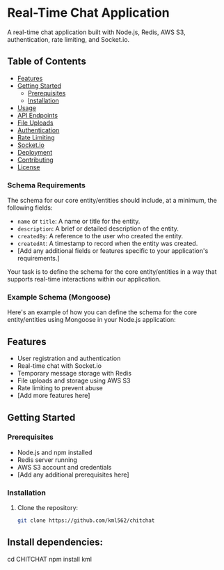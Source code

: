 # Real-Time Chat Application

A real-time chat application built with Node.js, Redis, AWS S3, authentication, rate limiting, and Socket.io.

## Table of Contents

- [Features](#features)
- [Getting Started](#getting-started)
  - [Prerequisites](#prerequisites)
  - [Installation](#installation)
- [Usage](#usage)
- [API Endpoints](#api-endpoints)
- [File Uploads](#file-uploads)
- [Authentication](#authentication)
- [Rate Limiting](#rate-limiting)
- [Socket.io](#socketio)
- [Deployment](#deployment)
- [Contributing](#contributing)
- [License](#license)


### Schema Requirements

The schema for our core entity/entities should include, at a minimum, the following fields:

- `name` or `title`: A name or title for the entity.
- `description`: A brief or detailed description of the entity.
- `createdBy`: A reference to the user who created the entity.
- `createdAt`: A timestamp to record when the entity was created.
- [Add any additional fields or features specific to your application's requirements.]

Your task is to define the schema for the core entity/entities in a way that supports real-time interactions within our application.

### Example Schema (Mongoose)

Here's an example of how you can define the schema for the core entity/entities using Mongoose in your Node.js application:

## Features

- User registration and authentication
- Real-time chat with Socket.io
- Temporary message storage with Redis
- File uploads and storage using AWS S3
- Rate limiting to prevent abuse
- [Add more features here]

## Getting Started

### Prerequisites

- Node.js and npm installed
- Redis server running
- AWS S3 account and credentials
- [Add any additional prerequisites here]

### Installation

1. Clone the repository:

   ```bash
   git clone https://github.com/kml562/chitchat

## Install dependencies:

cd CHITCHAT
npm install
kml